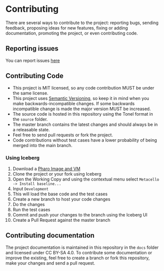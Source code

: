 # Contributing

There are several ways to contribute to the project: reporting bugs, sending
feedback, proposing ideas for new features, fixing or adding documentation,
promoting the project, or even contributing code.

## Reporting issues

You can report issues [here](https://github.com/zeroflag/Teapot/issues/new)

## Contributing Code

- This project is MIT licensed, so any code contribution MUST be under the same license.
- This project uses [Semantic Versioning](http://semver.org/), so keep it in
  mind when you make backwards-incompatible changes. If some backwards incompatible
  change is made the major version MUST be increased.
- The source code is hosted in this repository using the Tonel format in the
  `source` folder.
- The master branch contains the latest changes and should always be in a
  releasable state.
- Feel free to send pull requests or fork the project.
- Code contributions without test cases have a lower probability of being merged
  into the main branch.

### Using Iceberg

1. Download a [Pharo Image and VM](https://get.pharo.org/64)
2. Clone the project or your fork using Iceberg
3. Open the Working Copy and using the contextual menu select
  `Metacello -> Install baseline...`
4. Input `Development`
5. This will load the base code and the test cases
6. Create a new branch to host your code changes
7. Do the changes
8. Run the test cases
9. Commit and push your changes to the branch using the Iceberg UI
10. Create a Pull Request against the master branch

## Contributing documentation

The project documentation is maintained in this repository in the `docs` folder
and licensed under CC BY-SA 4.0. To contribute some documentation or improve the
existing, feel free to create a branch or fork this repository, make your changes
and send a pull request.
